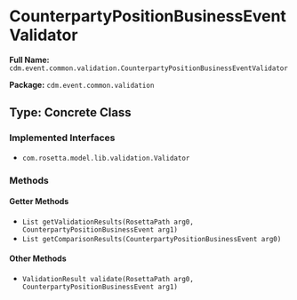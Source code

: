 # CounterpartyPositionBusinessEventValidator

**Full Name:** `cdm.event.common.validation.CounterpartyPositionBusinessEventValidator`

**Package:** `cdm.event.common.validation`

## Type: Concrete Class

### Implemented Interfaces

- `com.rosetta.model.lib.validation.Validator`

### Methods

#### Getter Methods

- `List getValidationResults(RosettaPath arg0, CounterpartyPositionBusinessEvent arg1)`
- `List getComparisonResults(CounterpartyPositionBusinessEvent arg0)`

#### Other Methods

- `ValidationResult validate(RosettaPath arg0, CounterpartyPositionBusinessEvent arg1)`

